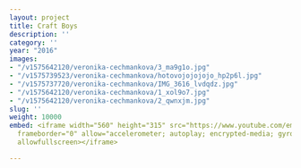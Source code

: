 ```yaml
---
layout: project
title: Craft Boys
description: ''
category: ''
year: "2016"
images:
- "/v1575642120/veronika-cechmankova/3_ma9g1o.jpg"
- "/v1575739523/veronika-cechmankova/hotovojojojojo_hp2p6l.jpg"
- "/v1575737720/veronika-cechmankova/IMG_3616_lvdqdz.jpg"
- "/v1575642120/veronika-cechmankova/1_xol9o7.jpg"
- "/v1575642120/veronika-cechmankova/2_qwnxjm.jpg"
slug: ''
weight: 10000
embed: <iframe width="560" height="315" src="https://www.youtube.com/embed/2en79SoRNpI"
  frameborder="0" allow="accelerometer; autoplay; encrypted-media; gyroscope; picture-in-picture"
  allowfullscreen></iframe>

---
```

